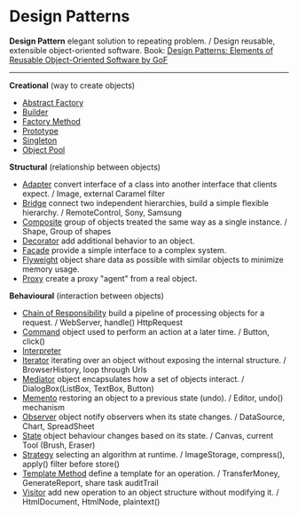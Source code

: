 # Design Patterns

**Design Pattern** elegant solution to repeating problem. / Design reusable, extensible object-oriented software.
Book: [Design Patterns: Elements of Reusable Object-Oriented Software by GoF](https://en.wikipedia.org/wiki/Design_Patterns)
***
**Creational** (way to create objects)
* [Abstract Factory]()
* [Builder]()
* [Factory Method]()
* [Prototype]()
* [Singleton]()
* [Object Pool]()

**Structural** (relationship between objects)
* [Adapter](https://github.com/shamy1st/design-pattern-adapter) convert interface of a class into another interface that clients expect. / Image, external Caramel filter
* [Bridge](https://github.com/shamy1st/design-pattern-bridge) connect two independent hierarchies, build a simple flexible hierarchy. / RemoteControl, Sony, Samsung
* [Composite](https://github.com/shamy1st/design-pattern-composite) group of objects treated the same way as a single instance. / Shape, Group of shapes
* [Decorator](https://github.com/shamy1st/design-pattern-decorator-java) add additional behavior to an object.
* [Facade](https://github.com/shamy1st/design-pattern-facade-java) provide a simple interface to a complex system.
* [Flyweight](https://github.com/shamy1st/design-pattern-flyweight-java) object share data as possible with similar objects to minimize memory usage.
* [Proxy](https://github.com/shamy1st/design-pattern-proxy-java) create a proxy "agent" from a real object.

**Behavioural** (interaction between objects)
* [Chain of Responsibility](https://github.com/shamy1st/design-pattern-chain-of-responsibility) build a pipeline of processing objects for a request. / WebServer, handle() HttpRequest
* [Command](https://github.com/shamy1st/design-pattern-command) object used to perform an action at a later time. / Button, click()
* [Interpreter]()
* [Iterator](https://github.com/shamy1st/design-pattern-iterator) iterating over an object without exposing the internal structure. / BrowserHistory, loop through Urls
* [Mediator](https://github.com/shamy1st/design-pattern-mediator) object encapsulates how a set of objects interact. / DialogBox(ListBox, TextBox, Button)
* [Memento](https://github.com/shamy1st/design-pattern-memento) restoring an object to a previous state (undo). / Editor, undo() mechanism
* [Observer](https://github.com/shamy1st/design-pattern-observer) object notify observers when its state changes. / DataSource, Chart, SpreadSheet
* [State](https://github.com/shamy1st/design-pattern-state) object behaviour changes based on its state. / Canvas, current Tool (Brush, Eraser)
* [Strategy](https://github.com/shamy1st/design-pattern-strategy) selecting an algorithm at runtime. / ImageStorage, compress(), apply() filter before store()
* [Template Method](https://github.com/shamy1st/design-pattern-template) define a template for an operation. / TransferMoney, GenerateReport, share task auditTrail
* [Visitor](https://github.com/shamy1st/design-pattern-visitor) add new operation to an object structure without modifying it. / HtmlDocument, HtmlNode, plaintext()
